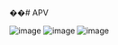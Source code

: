 ��#   A P V 

![image](https://github.com/user-attachments/assets/09b7d056-2de0-4692-a443-5a7a720e616f)
![image](https://github.com/user-attachments/assets/d68ae511-c24d-4d61-ba27-abf5bd2071b0)
![image](https://github.com/user-attachments/assets/5f1d66df-d93c-4686-b5e5-221f9d39fb5f)


